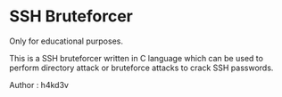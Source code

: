 # SSH Bruteforcer
Only for educational purposes.

This is a SSH bruteforcer written in C language which can be used to perform directory attack or bruteforce attacks to crack SSH passwords.

Author : h4kd3v

